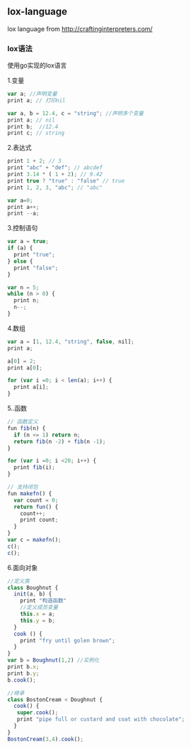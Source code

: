 ## lox-language
lox language from http://craftinginterpreters.com/


### lox语法 
使用go实现的lox语言

1.变量
```javascript
var a; //声明变量
print a; // 打印nil

var a, b = 12.4, c = "string"; //声明多个变量
print a; // nil
print b;  //12.4
print c; // string
```

2.表达式
```javascript
print 1 + 2; // 3
print "abc" + "def"; // abcdef
print 3.14 * ( 1 + 2); // 9.42
print true ? "true" : "false" // true
print 1, 2, 3, "abc"; // "abc"

var a=0;
print a++;
print --a;
```

3.控制语句
```javascript
var a = true;
if (a) {
  print "true";
} else {
  print "false";
}

var n = 5;
while (n > 0) { 
  print n;
  n--;
}
```
4.数组
```javascript
var a = [1, 12.4, "string", false, nil];
print a;

a[0] = 2;
print a[0];

for (var i =0; i < len(a); i++) {
  print a[i];
}
```

5..函数
```javascript
// 函数定义
fun fib(n) {
  if (n <= 1) return n;
  return fib(n -2) + fib(n -1);
}

for (var i =0; i <20; i++) {
  print fib(i);
}

// 支持闭包
fun makefn() {
  var count = 0;
  return fun() {
    count++;
    print count;
  }
}
var c = makefn();
c();
c();
```

6.面向对象
```javascript
//定义类
class Boughnut {
  init(a, b) {
    print "构造函数"
    //定义成员变量
    this.x = a;
    this.y = b;
  }
  cook () {
    print "fry until golen brown";
  }
}
var b = Boughnut(1,2) //实例化
print b.x;
print b.y;
b.cook();

//继承
class BostonCream < Doughnut {
  cook() {
   super.cook();
   print "pipe full or custard and coat with chocolate";
  }
}
BostonCream(3,4).cook();
```
